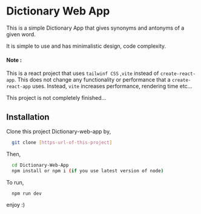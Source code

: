 
# Dictionary Web App

This is a simple Dictionary App that gives synonyms and antonyms of a given word.

It is simple to use and has minimalistic design,
code complexity.

#### Note :

This is a react project that uses ```tailwinf CSS``` ,```vite``` instead of  ```create-react-app```.
This does not change any functionality or performance that a ```create-react-app``` uses. Instead, ```vite```
increases performance, rendering time etc...

This project is not completely finished...


## Installation

Clone this project Dictionary-web-app by,

```bash
  git clone [https-url-of-this-project]
```

Then,

```bash
  cd Dictionary-Web-App
  npm install or npm i (if you use latest version of node)
```

To run,

```bash
  npm run dev
```

enjoy :)
    
